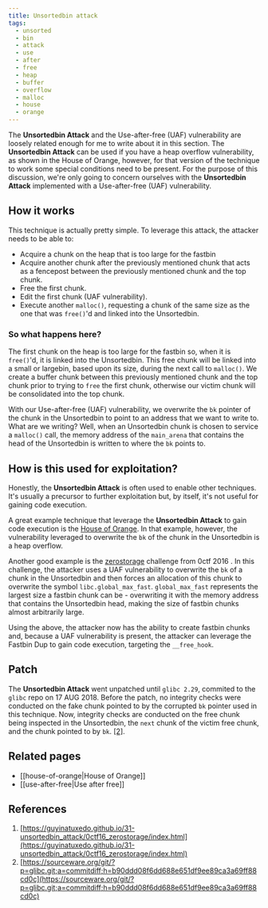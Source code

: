 ```yaml
---
title: Unsortedbin attack
tags:
  - unsorted
  - bin
  - attack
  - use
  - after
  - free
  - heap
  - buffer
  - overflow
  - malloc
  - house
  - orange
---
```


The **Unsortedbin Attack** and the Use-after-free (UAF) vulnerability are loosely related enough for
me to write about it in this section. The **Unsortedbin Attack** can be used if you have a heap
overflow vulnerability, as shown in the House of Orange, however, for that version of the technique
to work some special conditions need to be present. For the purpose of this discussion, we're only
going to concern ourselves with the **Unsortedbin Attack** implemented with a Use-after-free (UAF)
vulnerability.

## How it works

This technique is actually pretty simple. To leverage this attack, the attacker needs to be able to:

- Acquire a chunk on the heap that is too large for the fastbin
- Acquire another chunk after the previously mentioned chunk that acts as a fencepost between the
  previously mentioned chunk and the top chunk.
- Free the first chunk.
- Edit the first chunk (UAF vulnerability).
- Execute another `malloc()`, requesting a chunk of the same size as the one that was `free()`'d and
  linked into the Unsortedbin.

### So what happens here?

The first chunk on the heap is too large for the fastbin so, when it is `free()`'d, it is linked
into the Unsortedbin. This free chunk will be linked into a small or largebin, based upon its size,
during the next call to `malloc()`. We create a buffer chunk between this previously mentioned chunk
and the top chunk prior to trying to `free` the first chunk, otherwise our victim chunk will be
consolidated into the top chunk.

With our Use-after-free (UAF) vulnerability, we overwrite the `bk` pointer of the chunk in the
Unsortedbin to point to an address that we want to write to. What are we writing? Well, when an
Unsortedbin chunk is chosen to service a `malloc()` call, the memory address of the `main_arena`
that contains the head of the Unsortedbin is written to where the `bk` points to.

## How is this used for exploitation?

Honestly, the **Unsortedbin Attack** is often used to enable other techniques. It's usually a
precursor to further exploitation but, by itself, it's not useful for gaining code execution.

A great example technique that leverage the **Unsortedbin Attack** to gain code execution is the
[House of Orange](./house-of-orange.md). In that example, however, the vulnerability leveraged to
overwrite the `bk` of the chunk in the Unsortedbin is a heap overflow.

Another good example is the [zerostorage](#references) challenge from 0ctf 2016 . In this challenge,
the attacker uses a UAF vulnerability to overwrite the `bk` of a chunk in the Unsortedbin and then
forces an allocation of this chunk to overwrite the symbol `libc.global_max_fast`. `global_max_fast`
represents the largest size a fastbin chunk can be - overwriting it with the memory address that
contains the Unsortedbin head, making the size of fastbin chunks almost arbitrarily large.

Using the above, the attacker now has the ability to create fastbin chunks and, because a UAF
vulnerability is present, the attacker can leverage the Fastbin Dup to gain code execution,
targeting the `__free_hook`.

## Patch

The **Unsortedbin Attack** went unpatched until `glibc 2.29`, commited to the `glibc` repo on 17
AUG 2018. Before the patch, no integrity checks were conducted on the fake chunk pointed to by the
corrupted `bk` pointer used in this technique. Now, integrity checks are conducted on the free chunk
being inspected in the Unsortedbin, the `next` chunk of the victim free chunk, and the chunk pointed
to by `bk`. [[2]](#references).

## Related pages

- [[house-of-orange|House of Orange]]
- [[use-after-free|Use after free]]

## References

1. [https://guyinatuxedo.github.io/31-unsortedbin_attack/0ctf16_zerostorage/index.html](https://guyinatuxedo.github.io/31-unsortedbin_attack/0ctf16_zerostorage/index.html)
2. [https://sourceware.org/git/?p=glibc.git;a=commitdiff;h=b90ddd08f6dd688e651df9ee89ca3a69ff88cd0c](https://sourceware.org/git/?p=glibc.git;a=commitdiff;h=b90ddd08f6dd688e651df9ee89ca3a69ff88cd0c)
